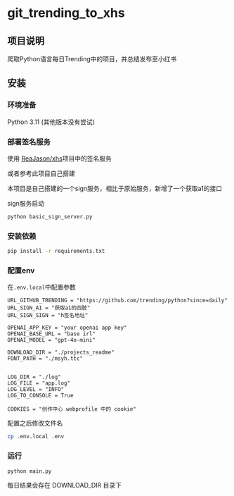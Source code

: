 # git_trending_to_xhs
## 项目说明
爬取Python语言每日Trending中的项目，并总结发布至小红书

## 安装
### 环境准备
Python 3.11 (其他版本没有尝试)
### 部署签名服务
使用 [ReaJason/xhs](https://github.com/ReaJason/xhs)项目中的签名服务

或者参考此项目自己搭建

本项目是自己搭建的一个sign服务，相比于原始服务，新增了一个获取a1的接口

sign服务启动
```bash
python basic_sign_server.py
```
### 安装依赖
```bash
pip install -r requirements.txt
```

### 配置env
在`.env.local`中配置参数
```dotenv
URL_GITHUB_TRENDING = "https://github.com/trending/python?since=daily"
URL_SIGN_A1 = "获取a1的四肢"
URL_SIGN_SIGN = "h签名地址"

OPENAI_APP_KEY = "your openai app key"
OPENAI_BASE_URL = "base irl"
OPENAI_MODEL = "gpt-4o-mini"

DOWNLOAD_DIR = "./projects_readme"
FONT_PATH = "./msyh.ttc"


LOG_DIR = "./log"
LOG_FILE = "app.log"
LOG_LEVEL = "INFO"
LOG_TO_CONSOLE = True

COOKIES = "创作中心 webprofile 中的 cookie"

```
配置之后修改文件名
```bash
cp .env.local .env
```

### 运行
```bash
python main.py
```
每日结果会存在 DOWNLOAD_DIR 目录下